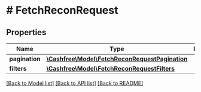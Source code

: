 # # FetchReconRequest

## Properties

Name | Type | Description | Notes
------------ | ------------- | ------------- | -------------
**pagination** | [**\Cashfree\Model\FetchReconRequestPagination**](FetchReconRequestPagination.md) |  |
**filters** | [**\Cashfree\Model\FetchReconRequestFilters**](FetchReconRequestFilters.md) |  |

[[Back to Model list]](../../README.md#models) [[Back to API list]](../../README.md#endpoints) [[Back to README]](../../README.md)
